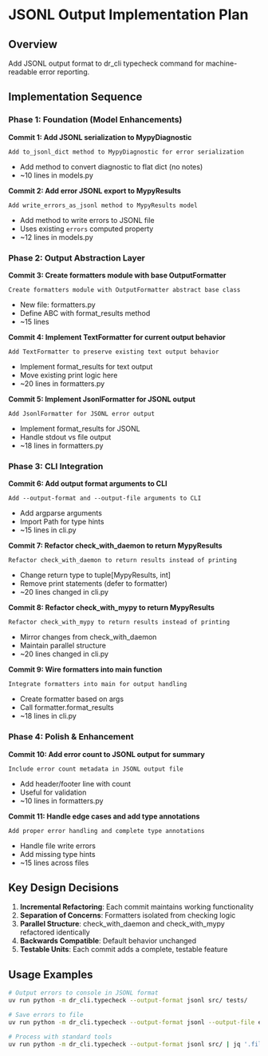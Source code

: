# JSONL Output Implementation Plan

## Overview
Add JSONL output format to dr_cli typecheck command for machine-readable error reporting.

## Implementation Sequence

### Phase 1: Foundation (Model Enhancements)

**Commit 1: Add JSONL serialization to MypyDiagnostic**
```
Add to_jsonl_dict method to MypyDiagnostic for error serialization
```
- Add method to convert diagnostic to flat dict (no notes)
- ~10 lines in models.py

**Commit 2: Add error JSONL export to MypyResults**  
```
Add write_errors_as_jsonl method to MypyResults model
```
- Add method to write errors to JSONL file
- Uses existing `errors` computed property
- ~12 lines in models.py

### Phase 2: Output Abstraction Layer

**Commit 3: Create formatters module with base OutputFormatter**
```
Create formatters module with OutputFormatter abstract base class
```
- New file: formatters.py
- Define ABC with format_results method
- ~15 lines

**Commit 4: Implement TextFormatter for current output behavior**
```
Add TextFormatter to preserve existing text output behavior
```
- Implement format_results for text output
- Move existing print logic here
- ~20 lines in formatters.py

**Commit 5: Implement JsonlFormatter for JSONL output**
```
Add JsonlFormatter for JSONL error output
```
- Implement format_results for JSONL
- Handle stdout vs file output
- ~18 lines in formatters.py

### Phase 3: CLI Integration

**Commit 6: Add output format arguments to CLI**
```
Add --output-format and --output-file arguments to CLI
```
- Add argparse arguments
- Import Path for type hints
- ~15 lines in cli.py

**Commit 7: Refactor check_with_daemon to return MypyResults**
```
Refactor check_with_daemon to return results instead of printing
```
- Change return type to tuple[MypyResults, int]
- Remove print statements (defer to formatter)
- ~20 lines changed in cli.py

**Commit 8: Refactor check_with_mypy to return MypyResults**
```
Refactor check_with_mypy to return results instead of printing
```
- Mirror changes from check_with_daemon
- Maintain parallel structure
- ~20 lines changed in cli.py

**Commit 9: Wire formatters into main function**
```
Integrate formatters into main for output handling
```
- Create formatter based on args
- Call formatter.format_results
- ~18 lines in cli.py

### Phase 4: Polish & Enhancement

**Commit 10: Add error count to JSONL output for summary**
```
Include error count metadata in JSONL output file
```
- Add header/footer line with count
- Useful for validation
- ~10 lines in formatters.py

**Commit 11: Handle edge cases and add type annotations**
```
Add proper error handling and complete type annotations
```
- Handle file write errors
- Add missing type hints
- ~15 lines across files

## Key Design Decisions

1. **Incremental Refactoring**: Each commit maintains working functionality
2. **Separation of Concerns**: Formatters isolated from checking logic
3. **Parallel Structure**: check_with_daemon and check_with_mypy refactored identically
4. **Backwards Compatible**: Default behavior unchanged
5. **Testable Units**: Each commit adds a complete, testable feature

## Usage Examples

```bash
# Output errors to console in JSONL format
uv run python -m dr_cli.typecheck --output-format jsonl src/ tests/

# Save errors to file
uv run python -m dr_cli.typecheck --output-format jsonl --output-file errors.jsonl src/ tests/

# Process with standard tools
uv run python -m dr_cli.typecheck --output-format jsonl src/ | jq '.file' | sort | uniq -c
```